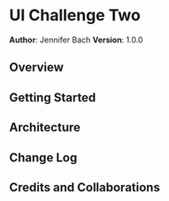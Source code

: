 # UI Challenge Two

**Author**: Jennifer Bach
**Version**: 1.0.0

## Overview
<!-- Provide a high level overview of what this application is and why you are building it, beyond the fact that it's an assignment for a Code Fellows 301 class. (i.e. What's your problem domain?) -->

## Getting Started
<!-- What are the steps that a user must take in order to build this app on their own machine and get it running? -->

## Architecture
<!-- Provide a detailed description of the application design. What technologies (languages, libraries, etc) you're using, and any other relevant design information.

Normalized CSS from  https://necolas.github.io/normalize.css/-->

## Change Log
<!-- 04-22-2018 4:59pm - Initla scaffold.
-->

## Credits and Collaborations
<!-- Give credit (and a link) to other people or resources that helped you build this application. -->
